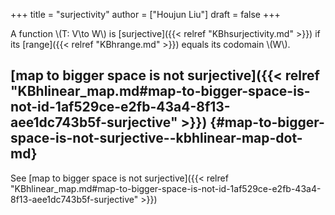 +++
title = "surjectivity"
author = ["Houjun Liu"]
draft = false
+++

A function \\(T: V\to W\\) is [surjective]({{< relref "KBhsurjectivity.md" >}}) if its [range]({{< relref "KBhrange.md" >}}) equals its codomain \\(W\\).


## [map to bigger space is not surjective]({{< relref "KBhlinear_map.md#map-to-bigger-space-is-not-id-1af529ce-e2fb-43a4-8f13-aee1dc743b5f-surjective" >}}) {#map-to-bigger-space-is-not-surjective--kbhlinear-map-dot-md}

See [map to bigger space is not surjective]({{< relref "KBhlinear_map.md#map-to-bigger-space-is-not-id-1af529ce-e2fb-43a4-8f13-aee1dc743b5f-surjective" >}})